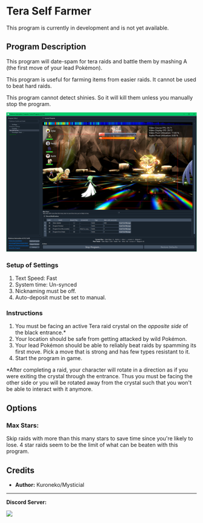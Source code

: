 # Tera Self Farmer

This program is currently in development and is not yet available.

## Program Description

This program will date-spam for tera raids and battle them by mashing A (the first move of your lead Pokémon).

This program is useful for farming items from easier raids. It cannot be used to beat hard raids.

This program cannot detect shinies. So it will kill them unless you manually stop the program.

<img src="images/TeraSelfFarmer-0.png">

### Setup of Settings

1. Text Speed: Fast
2. System time: Un-synced
3. Nicknaming must be off.
4. Auto-deposit must be set to manual.

### Instructions

1. You must be facing an active Tera raid crystal on the *opposite side* of the black entrance.*
2. Your location should be safe from getting attacked by wild Pokémon.
3. Your lead Pokémon should be able to reliably beat raids by spamming its first move. Pick a move that is strong and has few types resistant to it.
4. Start the program in game.

*After completing a raid, your character will rotate in a direction as if you were exiting the crystal through the entrance. Thus you must be facing the other side or you will be rotated away from the crystal such that you won't be able to interact with it anymore.


## Options

### Max Stars:

Skip raids with more than this many stars to save time since you're likely to lose. 4 star raids seem to be the limit of what can be beaten with this program.




## Credits

- **Author:** Kuroneko/Mysticial

<hr>

**Discord Server:** 

[<img src="https://canary.discordapp.com/api/guilds/695809740428673034/widget.png?style=banner2">](https://discord.gg/cQ4gWxN)


